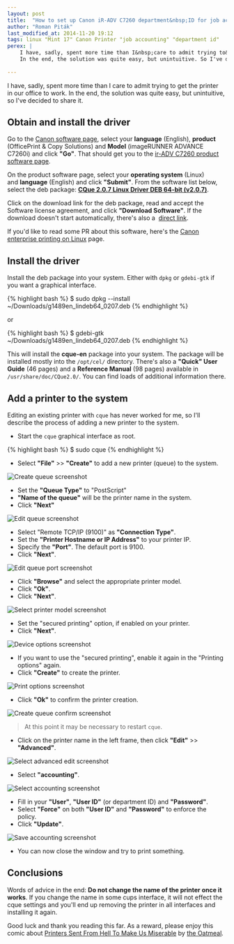 ```yaml
---
layout: post
title:  "How to set up Canon iR-ADV C7260 department&nbsp;ID for job accounting on Mint&nbsp;17"
author: "Roman Piták"
last_modified_at: 2014-11-20 19:12
tags: linux "Mint 17" Canon Printer "job accounting" "department id"
perex: |
    I have, sadly, spent more time than I&nbsp;care to admit trying to&nbsp;get the&nbsp;printer in&nbsp;our&nbsp;office to&nbsp;work.
    In the end, the solution was quite easy, but unintuitive. So I've decided to share it
    
---
```


I have, sadly, spent more time than I&nbsp;care to admit trying to&nbsp;get the&nbsp;printer in&nbsp;our&nbsp;office to&nbsp;work.
In the end, the solution was quite easy, but unintuitive, so I've decided to share it.  

## Obtain and install the driver

Go to the [Canon software page](http://software.canon-europe.com/), select your
**language** (English), **product** (OfficePrint &&nbsp;Copy Solutions) and&nbsp;**Model** 
(imageRUNNER ADVANCE C7260i) and&nbsp;click&nbsp;**"Go"**. That should get you to 
the&nbsp;[ir-ADV C7260 product software page](http://software.canon-europe.com/products/0011103.asp).   

On the&nbsp;product software page, select your&nbsp;**operating system** (Linux) and&nbsp;**language**
(English) and&nbsp;click&nbsp;**"Submit"**. From the&nbsp;software list below, select the&nbsp;deb&nbsp;package: 
**[CQue 2.0.7 Linux Driver DEB 64-bit (v2.0.7)](http://software.canon-europe.com/software/0045505.asp)**.

Click on the download link for the deb package,
read and accept the Software license agreement, 
and click **"Download Software"**. 
If the download doesn't start automatically, there's also a&nbsp;
[direct link](http://files.canon-europe.com/files/soft45505/software/g1489en_lindeb64_0207.deb).

If you'd like to read some PR about this software, here's 
the&nbsp;[Canon enterprise printing on Linux](http://www.canon-europe.com/For_Work/Solutions/enterpriseprint/#Linux_Printing)
page.

## Install the driver 

Install the deb package into your system. Either with `dpkg` or `gdebi-gtk` if you want a graphical interface.  

{% highlight bash %}
$ sudo dpkg --install ~/Downloads/g1489en_lindeb64_0207.deb
{% endhighlight %}

or

{% highlight bash %}
$ gdebi-gtk ~/Downloads/g1489en_lindeb64_0207.deb
{% endhighlight %}

This will install the **cque-en** package into your system.
The package will be installed mostly into the `/opt/cel/` directory.
There's also a **"Quick" User Guide** (46 pages) and a **Reference Manual** (98 pages) available in `/usr/share/doc/CQue2.0/`.
You can find loads of additional information there. 

## Add a printer to the system

Editing an existing printer with `cque` has never worked for me,
so I'll describe the process of adding a new printer to the system. 

- Start the `cque` graphical interface as root.

{% highlight bash %}
$ sudo cque
{% endhighlight %}

- Select **"File"** >> **"Create"** to add a new printer (queue) to the system.

<img src="{{ site.baseurl }}/public/2014/11/20/01-create-queue.png" alt="Create queue screenshot" />

- Set the **"Queue Type"** to "PostScript"
- **"Name of the queue"** will be the printer name in the system.  
- Click **"Next"**

<img src="{{ site.baseurl }}/public/2014/11/20/02-edit-queue-basic.png" alt="Edit queue screenshot" />

- Select "Remote TCP/IP (9100)" as **"Connection Type"**. 
- Set the **"Printer Hostname or IP Address"** to your printer IP. 
- Specify the **"Port"**. The default port is 9100. 
- Click **"Next"**.

<img src="{{ site.baseurl }}/public/2014/11/20/03-edit-queue-port.png" alt="Edit queue port screenshot" />

- Click **"Browse"** and select the appropriate printer model. 
- Click **"Ok"**.
- Click **"Next"**.

<img src="{{ site.baseurl }}/public/2014/11/20/04-select-queue-model.png" alt="Select printer model screenshot" />

<!--<img src="{{ site.baseurl }}/public/2014/11/20/05-save-queue-model.png" alt="Save printer model screenshot" />-->

- Set the "secured printing" option, if enabled on your printer. 
- Click **"Next"**.

<img src="{{ site.baseurl }}/public/2014/11/20/06-device-options.png" alt="Device options screenshot" />

- If you want to use the "secured printing", enable it again in the "Printing options" again.
- Click **"Create"** to create the printer.

<img src="{{ site.baseurl }}/public/2014/11/20/07-print-options-create.png" alt="Print options screenshot" />

- Click **"Ok"** to confirm the printer creation. 

<img src="{{ site.baseurl }}/public/2014/11/20/08-print-options-confirm.png" alt="Create queue confirm screenshot" />

> At this point it may be necessary to restart `cque`.

- Click on the printer name in the left frame, then click **"Edit"** >> **"Advanced"**.

<img src="{{ site.baseurl }}/public/2014/11/20/09-select-advanced.png" alt="Select advanced edit screenshot" />

- Select **"accounting"**.

<img src="{{ site.baseurl }}/public/2014/11/20/10-select-accounting.png" alt="Select accounting screenshot" />

- Fill in your **"User"**, **"User ID"** (or department ID) and **"Password"**. 
- Select **"Force"** on both **"User ID"** and **"Password"** to enforce the policy.
- Click **"Update"**.

<img src="{{ site.baseurl }}/public/2014/11/20/11-save-accounting.png" alt="Save accounting screenshot" />

- You can now close the window and try to print something. 

## Conclusions

Words of advice in the end: **Do not change the name of the printer once it works**. 
If you change the name in some cups interface, it will not effect the cque settings 
and you'll end up removing the printer in all interfaces and installing it again.  

Good luck and thank you reading this far. As a reward, please enjoy this comic about 
[Printers Sent From Hell To Make Us Miserable](http://theoatmeal.com/comics/printers)
by [the Oatmeal](http://theoatmeal.com/).
